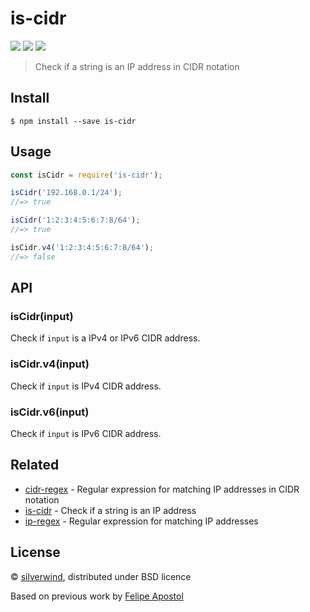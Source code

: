 # is-cidr

[![](https://img.shields.io/npm/v/is-cidr.svg?style=flat)](https://www.npmjs.org/package/is-cidr) [![](https://img.shields.io/npm/dm/is-cidr.svg)](https://www.npmjs.org/package/is-cidr) [![](https://api.travis-ci.org/silverwind/is-cidr.svg?style=flat)](https://travis-ci.org/silverwind/is-cidr)

> Check if a string is an IP address in CIDR notation

## Install

```
$ npm install --save is-cidr
```


## Usage

```js
const isCidr = require('is-cidr');

isCidr('192.168.0.1/24');
//=> true

isCidr('1:2:3:4:5:6:7:8/64');
//=> true

isCidr.v4('1:2:3:4:5:6:7:8/64');
//=> false
```


## API

### isCidr(input)

Check if `input` is a IPv4 or IPv6 CIDR address.

### isCidr.v4(input)

Check if `input` is IPv4 CIDR address.

### isCidr.v6(input)

Check if `input` is IPv6 CIDR address.


## Related

- [cidr-regex](https://github.com/silverwind/cidr-regex) - Regular expression for matching IP addresses in CIDR notation
- [is-cidr](https://github.com/sindresorhus/is-ip) - Check if a string is an IP address
- [ip-regex](https://github.com/sindresorhus/ip-regex) - Regular expression for matching IP addresses


## License

© [silverwind](https://github.com/silverwind), distributed under BSD licence

Based on previous work by [Felipe Apostol](https://github.com/flipjs)
